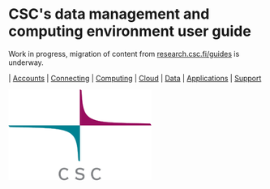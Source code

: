 # CSC's data management and computing environment user guide

Work in progress, migration of content from [research.csc.fi/guides](https://research.csc.fi/guides) is underway.

| [Accounts](accounts/index.md) | [Connecting](connecting/index.md) |
  [Computing](computing/index.md) | [Cloud](cloud/index.md) | [Data](data/index.md) | [Applications](apps/index.md) |  [Support](support/index.md)

 [![CSC logo](images/csc-logo.png)](http://www.csc.fi)
